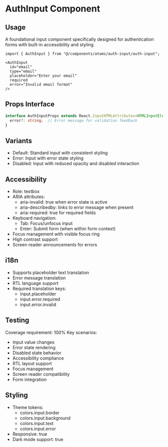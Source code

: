 
# AuthInput Component

## Usage
A foundational input component specifically designed for authentication forms with built-in accessibility and styling.

```tsx
import { AuthInput } from "@/components/atoms/auth-input/auth-input";

<AuthInput
  id="email"
  type="email"
  placeholder="Enter your email"
  required
  error="Invalid email format"
/>
```

## Props Interface
```typescript
interface AuthInputProps extends React.InputHTMLAttributes<HTMLInputElement> {
  error?: string;  // Error message for validation feedback
}
```

## Variants
- Default: Standard input with consistent styling
- Error: Input with error state styling
- Disabled: Input with reduced opacity and disabled interaction

## Accessibility
- Role: textbox
- ARIA attributes:
  - aria-invalid: true when error state is active
  - aria-describedby: links to error message when present
  - aria-required: true for required fields
- Keyboard navigation:
  - Tab: Focus/unfocus input
  - Enter: Submit form (when within form context)
- Focus management with visible focus ring
- High contrast support
- Screen reader announcements for errors

## i18n
- Supports placeholder text translation
- Error message translation
- RTL language support
- Required translation keys:
  - input.placeholder
  - input.error.required
  - input.error.invalid

## Testing
Coverage requirement: 100%
Key scenarios:
- Input value changes
- Error state rendering
- Disabled state behavior
- Accessibility compliance
- RTL layout support
- Focus management
- Screen reader compatibility
- Form integration

## Styling
- Theme tokens:
  - colors.input.border
  - colors.input.background
  - colors.input.text
  - colors.input.error
- Responsive: true
- Dark mode support: true
